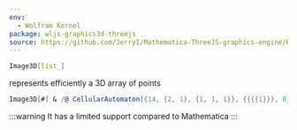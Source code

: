```yaml
---
env:
  - Wolfram Kernel
package: wljs-graphics3d-threejs
source: https://github.com/JerryI/Mathematica-ThreeJS-graphics-engine/blob/dev/src/kernel.js
---
```

```mathematica
Image3D[list_]
```

represents efficiently a 3D array of points

```mathematica
Image3D[#] & /@ CellularAutomaton[{14, {2, 1}, {1, 1, 1}}, {{{{1}}}, 0}, 4]
```

:::warning
It has a limited support compared to Mathematica
:::